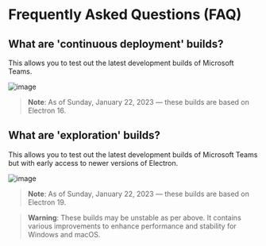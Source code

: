 # Frequently Asked Questions (FAQ)

## What are 'continuous deployment' builds?

This allows you to test out the latest development builds of Microsoft Teams.

![image](https://user-images.githubusercontent.com/11600822/213933331-572c6a10-a644-465e-9695-c8712389fe3f.png)

> **Note**:
> As of Sunday, January 22, 2023 — these builds are based on Electron 16.

## What are 'exploration' builds?

This allows you to test out the latest development builds of Microsoft Teams but with early access to newer versions of Electron.

![image](https://user-images.githubusercontent.com/11600822/213933127-0ba37d9b-56e8-4014-8f42-a65a051f691f.png)

> **Note**:
> As of Sunday, January 22, 2023 — these builds are based on Electron 19.

> **Warning**:
> These builds may be unstable as per above.
> It contains various improvements to enhance performance and stability for Windows and macOS.
